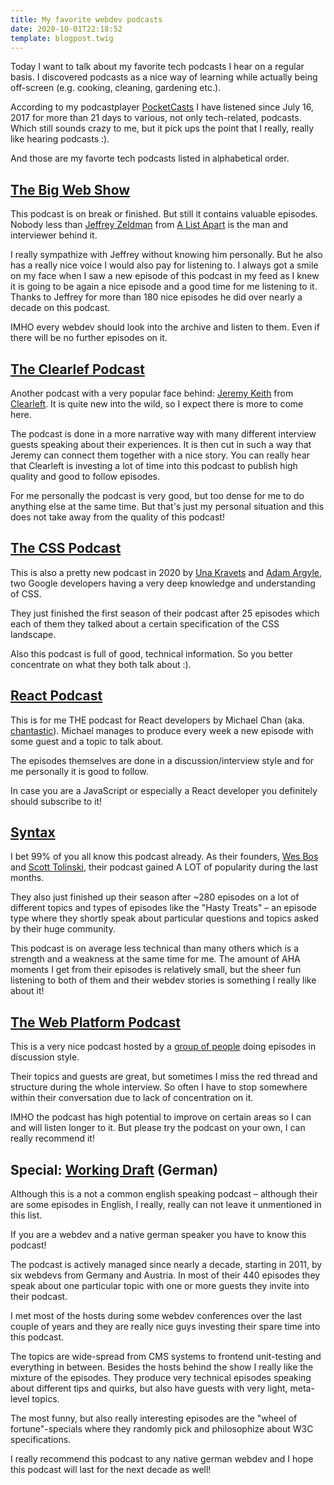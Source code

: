 ```yaml
---
title: My favorite webdev podcasts 
date: 2020-10-01T22:18:52
template: blogpost.twig
---
```


Today I want to talk about my favorite tech podcasts I hear on a regular basis. I discovered podcasts as a nice way of learning while actually being off-screen (e.g. cooking, cleaning, gardening etc.).

According to my podcastplayer [PocketCasts](https://pocketcasts.com) I have listened since July 16, 2017 for more than 21 days to various, not only tech-related, podcasts. Which still sounds crazy to me, but it pick ups the point that I really, really like hearing podcasts :).

And those are my favorte tech podcasts listed in alphabetical order.

## [The Big Web Show](https://5by5.tv/bigwebshow)

This podcast is on break or finished. But still it contains valuable episodes. Nobody less than [Jeffrey Zeldman](https://www.zeldman.com/about/) from [A List Apart](https://alistapart.com/) is the man and interviewer behind it.

I really sympathize with Jeffrey without knowing him personally. But he also has a really nice voice I would also pay for listening to. I always got a smile on my face when I saw a new episode of this podcast in my feed as I knew it is going to be again a nice episode and a good time for me listening to it. Thanks to Jeffrey for more than 180 nice episodes he did over nearly a decade on this podcast.

IMHO every webdev should look into the archive and listen to them. Even if there will be no further episodes on it.

## [The Clearlef Podcast](https://podcast.clearleft.com/)

Another podcast with a very popular face behind: [Jeremy Keith](https://en.wikipedia.org/wiki/Jeremy_Keith_(web_developer)) from [Clearleft](https://clearleft.com/). It is quite new into the wild, so I expect there is more to come here.

The podcast is done in a more narrative way with many different interview guests speaking about their experiences. It is then cut in such a way that Jeremy can connect them together with a nice story. You can really hear that Clearleft is investing a lot of time into this podcast to publish high quality and good to follow episodes.

For me personally the podcast is very good, but too dense for me to do anything else at the same time. But that's just my personal situation and this does not take away from the quality of this podcast!

## [The CSS Podcast](https://thecsspodcast.libsyn.com/)

This is also a pretty new podcast in 2020 by [Una Kravets](https://twitter.com/una) and [Adam Argyle](https://twitter.com/argyleink), two Google developers having a very deep knowledge and understanding of CSS.

They just finished the first season of their podcast after 25 episodes which each of them they talked about a certain specification of the CSS landscape.

Also this podcast is full of good, technical information. So you better concentrate on what they both talk about :).

## [React Podcast](https://reactpodcast.com/)

This is for me THE podcast for React developers by Michael Chan (aka. [chantastic](http://chantastic.io/)). Michael manages to produce every week a new episode with some guest and a topic to talk about.

The episodes themselves are done in a discussion/interview style and for me personally it is good to follow.

In case you are a JavaScript or especially a React developer you definitely should subscribe to it!

## [Syntax](https://syntax.fm/)

I bet 99% of you all know this podcast already. As their founders, [Wes Bos](https://twitter.com/wesbos) and [Scott Tolinski](https://twitter.com/stolinski), their podcast gained A LOT of popularity during the last months.

They also just finished up their season after ~280 episodes on a lot of different topics and types of episodes like the "Hasty Treats" – an episode type where they shortly speak about particular questions and topics asked by their huge community.

This podcast is on average less technical than many others which is a strength and a weakness at the same time for me. The amount of AHA moments I get from their episodes is relatively small, but the sheer fun listening to both of them and their webdev stories is something I really like about it!

## [The Web Platform Podcast](https://thewebplatformpodcast.com/)

This is a very nice podcast hosted by a [group of people](https://thewebplatformpodcast.com/about) doing episodes in discussion style.

Their topics and guests are great, but sometimes I miss the red thread and structure during the whole interview. So often I have to stop somewhere within their conversation due to lack of concentration on it.

IMHO the podcast has high potential to improve on certain areas so I can and will listen longer to it. But please try the podcast on your own, I can really recommend it!

## Special: [Working Draft](https://workingdraft.de/) (German)

Although this is a not a common english speaking podcast – although their are some episodes in English, I really, really can not leave it unmentioned in this list.

If you are a webdev and a native german speaker you have to know this podcast!

The podcast is actively managed since nearly a decade, starting in 2011, by six webdevs from Germany and Austria. In most of their 440 episodes they speak about one particular topic with one or more guests they invite into their podcast.

I met most of the hosts during some webdev conferences over the last couple of years and they are really nice guys investing their spare time into this podcast.

The topics are wide-spread from CMS systems to frontend unit-testing and everything in between. Besides the hosts behind the show I really like the mixture of the episodes. They produce very technical episodes speaking about different tips and quirks, but also have guests with very light, meta-level topics.

The most funny, but also really interesting episodes are the "wheel of fortune"-specials where they randomly pick and philosophize about W3C specifications.

I really recommend this podcast to any native german webdev and I hope this podcast will last for the next decade as well!